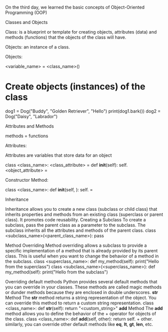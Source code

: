 On the third day, we learned the basic concepts of Object-Oriented Programming (OOP) 


Classes and Objects


Class: is a blueprint or template for creating objects, attributes (data) and methods (functions) that the objects of the class will have.

Objects: an instance of a class.

Objects:

<variable_name> = <class_name>()


# Create objects (instances) of the class
dog1 = Dog("Buddy", "Golden Retriever", "Hello")
print(dog1.bark())
dog2 = Dog("Daisy", "Labrador")


Attributes and Methods

methods = functions

Attributes:

Attributes are variables that store data for an object

class <class_name>:
    <class_attribute> = <value>
    def __init__(self):
        self.<object_attribute> = <value>


Constructor Method:


class <class_name>:
    def __init__(self, <parameter>):
        self.<attribute> = <parameter>


Inheritance

Inheritance allows you to create a new class (subclass or child class) that inherits properties and methods from an existing class (superclass or parent class). It promotes code reusability.
Creating a Subclass
To create a subclass, pass the parent class as a parameter to the subclass. The subclass inherits all the attributes and methods of the parent class.
class <subclass_name>(<parent_class_name>):
    pass


Method Overriding
Method overriding allows a subclass to provide a specific implementation of a method that is already provided by its parent class. This is useful when you want to change the behavior of a method in the subclass.
class <superclass_name>:
    def my_method(self):
        print("Hello from the superclass")
class <subclass_name>(<superclass_name>):
    def my_method(self):
        print("Hello from the subclass")


Overriding default methods
Python provides several default methods that you can override in your classes. These methods are called magic methods or dunder methods because they are enclosed in double underscores.
__str__ Method
The __str__ method returns a string representation of the object. You can override this method to return a custom string representation.
class <class_name>:
    def __str__(self):
        return "<custom_string>"
__add__ Method
The __add__ method allows you to define the behavior of the + operator for objects of the class.
class <class_name>:
    def __add__(self, other):
        return self.<attribute> + other.<attribute>
similarly, you can override other default methods like __eq__, __lt__, __gt__, __len__, etc.



















